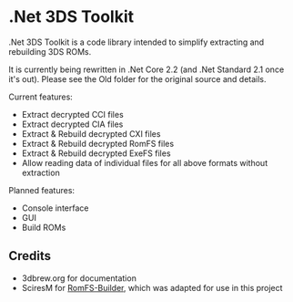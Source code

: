 # .Net 3DS Toolkit
.Net 3DS Toolkit is a code library intended to simplify extracting and rebuilding 3DS ROMs.

It is currently being rewritten in .Net Core 2.2 (and .Net Standard 2.1 once it's out). Please see the Old folder for the original source and details.

Current features:
* Extract decrypted CCI files
* Extract decrypted CIA files
* Extract & Rebuild decrypted CXI files
* Extract & Rebuild decrypted RomFS files
* Extract & Rebuild decrypted ExeFS files
* Allow reading data of individual files for all above formats without extraction

Planned features:
* Console interface
* GUI
* Build ROMs

## Credits

* 3dbrew.org for documentation
* SciresM for [RomFS-Builder](https://github.com/SciresM/RomFS-Builder), which was adapted for use in this project
